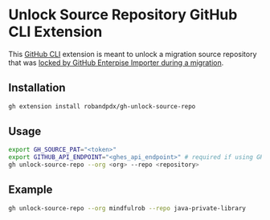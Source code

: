 # Unlock Source Repository GitHub CLI Extension

This [GitHub CLI](https://cli.github.com/) extension is meant to unlock a migration source repository that was [locked by GitHub Enterpise Importer during a migration](https://docs.github.com/en/migrations/overview/about-locked-repositories#repositories-locked-by-github-enterprise-importer). 
## Installation
```bash
gh extension install robandpdx/gh-unlock-source-repo
```

## Usage
```bash
export GH_SOURCE_PAT="<token>"
export GITHUB_API_ENDPOINT="<ghes_api_endpoint>" # required if using GHES, ommit https, include /api/v3 eg: myghes.com/api/v3
gh unlock-source-repo --org <org> --repo <repository>
```

## Example
```bash
gh unlock-source-repo --org mindfulrob --repo java-private-library
```

